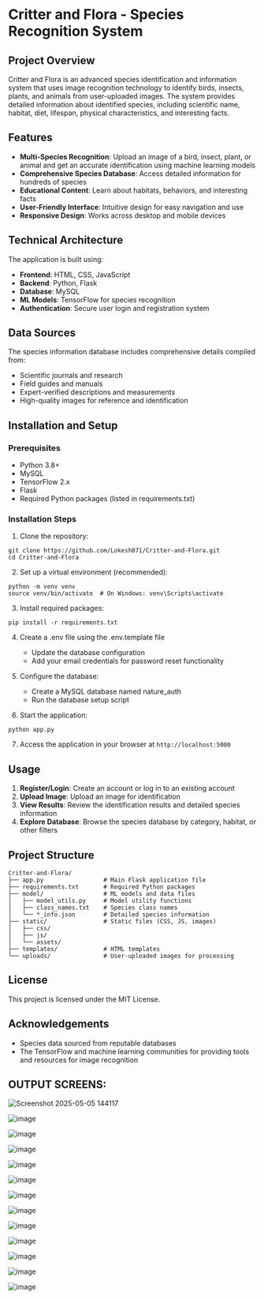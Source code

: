 # Critter and Flora - Species Recognition System

## Project Overview

Critter and Flora is an advanced species identification and information system that uses image recognition technology to identify birds, insects, plants, and animals from user-uploaded images. The system provides detailed information about identified species, including scientific name, habitat, diet, lifespan, physical characteristics, and interesting facts.

## Features

- **Multi-Species Recognition**: Upload an image of a bird, insect, plant, or animal and get an accurate identification using machine learning models
- **Comprehensive Species Database**: Access detailed information for hundreds of species
- **Educational Content**: Learn about habitats, behaviors, and interesting facts
- **User-Friendly Interface**: Intuitive design for easy navigation and use
- **Responsive Design**: Works across desktop and mobile devices

## Technical Architecture

The application is built using:
- **Frontend**: HTML, CSS, JavaScript
- **Backend**: Python, Flask
- **Database**: MySQL
- **ML Models**: TensorFlow for species recognition
- **Authentication**: Secure user login and registration system

## Data Sources

The species information database includes comprehensive details compiled from:
- Scientific journals and research
- Field guides and manuals
- Expert-verified descriptions and measurements
- High-quality images for reference and identification

## Installation and Setup

### Prerequisites
- Python 3.8+
- MySQL
- TensorFlow 2.x
- Flask
- Required Python packages (listed in requirements.txt)

### Installation Steps

1. Clone the repository:
```
git clone https://github.com/Lokesh071/Critter-and-Flora.git
cd Critter-and-Flora
```

2. Set up a virtual environment (recommended):
```
python -m venv venv
source venv/bin/activate  # On Windows: venv\Scripts\activate
```

3. Install required packages:
```
pip install -r requirements.txt
```

4. Create a .env file using the .env.template file
   - Update the database configuration
   - Add your email credentials for password reset functionality

5. Configure the database:
   - Create a MySQL database named nature_auth
   - Run the database setup script

6. Start the application:
```
python app.py
```

7. Access the application in your browser at `http://localhost:5000`

## Usage

1. **Register/Login**: Create an account or log in to an existing account
2. **Upload Image**: Upload an image for identification
3. **View Results**: Review the identification results and detailed species information
4. **Explore Database**: Browse the species database by category, habitat, or other filters

## Project Structure

```
Critter-and-Flora/
├── app.py                 # Main Flask application file
├── requirements.txt       # Required Python packages
├── model/                 # ML models and data files
│   ├── model_utils.py     # Model utility functions
│   ├── class_names.txt    # Species class names
│   └── *_info.json        # Detailed species information
├── static/                # Static files (CSS, JS, images)
│   ├── css/
│   ├── js/
│   └── assets/
├── templates/             # HTML templates
└── uploads/               # User-uploaded images for processing
```

## License

This project is licensed under the MIT License.

## Acknowledgements

- Species data sourced from reputable databases
- The TensorFlow and machine learning communities for providing tools and resources for image recognition

## OUTPUT SCREENS:
  ![Screenshot 2025-05-05 144117](https://github.com/user-attachments/assets/90bc5e0b-dc31-4c5e-abce-68d1651d195e)
  
  ![image](https://github.com/user-attachments/assets/365e928f-379e-4396-a6db-4c87266cf9a8)
  
  ![image](https://github.com/user-attachments/assets/419aced1-b392-484c-b349-82b2c0e7eee7)
  
  ![image](https://github.com/user-attachments/assets/b9810b99-c131-4aac-b1fa-20fb31a95bba)
  
  ![image](https://github.com/user-attachments/assets/6e945866-2d12-402c-9123-b720a34e92e1)
  
  ![image](https://github.com/user-attachments/assets/e631d2e9-b262-4054-8dde-708942adfe1d)
  
  ![image](https://github.com/user-attachments/assets/3f053212-3ca8-411a-a3b1-dc10cbedcdb1)
  
  ![image](https://github.com/user-attachments/assets/d8063b63-b7b8-4d49-a935-f48963a56bc3)
  
  ![image](https://github.com/user-attachments/assets/7037cf05-dddd-47c4-a643-fc5c199bc704)
  
  ![image](https://github.com/user-attachments/assets/068fa5b8-2787-4c71-9359-c868b979d73a)
  
  ![image](https://github.com/user-attachments/assets/b81fb5fd-a406-401e-b19c-11ead4bbd779)
  
  ![image](https://github.com/user-attachments/assets/854385c8-3812-4e13-ab96-022cbf542dda)
  
  ![image](https://github.com/user-attachments/assets/44794ed3-c4bf-46da-b3b5-79fb753e8263)








  

  








